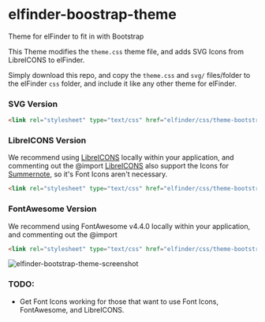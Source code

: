 # elfinder-boostrap-theme
Theme for elFinder to fit in with Bootstrap

This Theme modifies the `theme.css` theme file, and adds SVG Icons from LibreICONS to elFinder.

Simply download this repo, and copy the `theme.css` and `svg/` files/folder to the elFinder `css` folder, and include it like any other theme for elFinder.

### SVG Version
````html
<link rel="stylesheet" type="text/css" href="elfinder/css/theme-bootstrap-svg.css">
````

### LibreICONS Version
We recommend using [LibreICONS](https://github.com/StudioJunkyard/LibreICONS) locally within your application, and commenting out the @import
[LibreICONS](https://github.com/StudioJunkyard/LibreICONS) also support the Icons for [Summernote](https://github.com/summernote/summernote/), so it's Font Icons aren't necessary.
````html
<link rel="stylesheet" type="text/css" href="elfinder/css/theme-bootstrap-libreicons.css">
````

### FontAwesome Version
We recommend using FontAwesome v4.4.0 locally within your application, and commenting out the @import
````html
<link rel="stylesheet" type="text/css" href="elfinder/css/theme-bootstrap-fontawesome.css">
````

![elfinder-bootstrap-theme-screenshot](https://github.com/StudioJunkyard/elfinder-bootstrap-theme/blob/master/elfinder-bootstrap-theme.png)

### TODO:
- Get Font Icons working for those that want to use Font Icons, FontAwesome, and LibreICONS.
